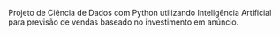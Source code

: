 Projeto de Ciência de Dados com Python utilizando Inteligência Artificial para previsão de vendas baseado no investimento em anúncio.
